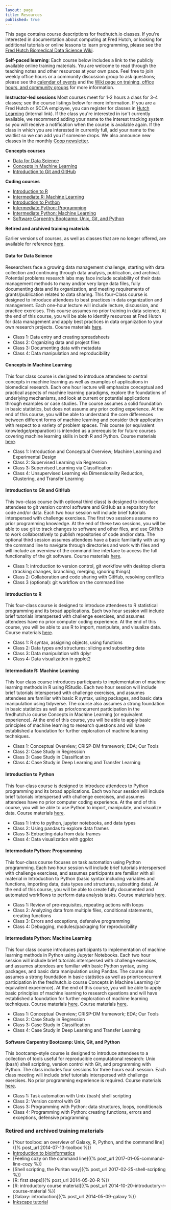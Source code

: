 ```yaml
---
layout: page
title: Resources
published: true
---
```


This page contains course descriptions for fredhutch.io classes. If you're interested in documentation about computing at Fred Hutch, or looking for additional tutorials or online lessons to learn programming, please see the [Fred Hutch Biomedical Data Science Wiki](http://sciwiki.fredhutch.org).

**Self-paced learning**: Each course below includes a link to the publicly available online training materials.
You are welcome to read through the teaching notes and other resources at your own pace.
Feel free to join weekly office hours or a community discussion group to ask questions;
please see the [calendar of events](https://fredhutch.github.io/coop/calendar/)
and the [Wiki page on training, office hours, and community groups](https://sciwiki.fredhutch.org/scicomputing/reference_training/)
for more information.

**Instructor-led sessions** Most courses meet for 1-2 hours a class for 3-4 classes;
see the course listings below for more information.
If you are a Fred Hutch or SCCA employee, you can register for classes in
[Hutch Learning](https://centernet.fredhutch.org/cn/u/training/access-hutch-learning.html) (internal link).
If the class you're interested in isn't currently available,
we recommend adding your name to the interest tracking system so you will receive a notification when the course is available again.
If the class in which you are interested in currently full,
add your name to the waitlist so we can add you if someone drops.
We also announce new classes in the monthly [Coop newsletter](https://research.fhcrc.org/coop/en/newsletter.html).

**Concepts courses**
- [Data for Data Science](#data-for-data-science)
- [Concepts in Machine Learning](#concepts-in-machine-learning)
- [Introduction to Git and GitHub](#introduction-to-git-and-github)

**Coding courses**
- [Introduction to R](#introduction-to-r)
- [Intermediate R: Machine Learning](#intermediate-r-machine-learning)
- [Introduction to Python](#introduction-to-python)
- [Intermediate Python: Programming](#intermediate-python-programming)
- [Intermediate Python: Machine Learning](#intermediate-python-machine-learning)
- [Software Carpentry Bootcamp: Unix, Git, and Python](#software-carpentry-bootcamp-unix-git-and-python)

**Retired and archived training materials**

Earlier versions of courses, as well as classes that are no longer offered, are available for reference [here](#retired-and-archived-training-materials).

#### Data for Data Science

Researchers face a growing data management challenge, starting with data collection and continuing through data analysis, publication, and archival. Potential problems research labs may face include scalability of their data management methods to many and/or very large data files, fully documenting data and its organization, and meeting requirements of grants/publication related to data sharing. This four-Class course is designed to introduce attendees to best practices in data organization and management. Each one-hour lecture will include lecture, discussion, and practice exercises. This course assumes no prior training in data science. At the end of this course, you will be able to identify resources at Fred Hutch for data management and apply best practices in data organization to your own research projects. Course materials [here](https://github.com/fredhutchio/data_for_data_science).
* Class 1: Data entry and creating spreadsheets
* Class 2: Organizing data and project files
* Class 3: Documenting data with metadata
* Class 4: Data manipulation and reproducibility

#### Concepts in Machine Learning

This four class course is designed to introduce attendees to central concepts in machine learning as well as examples of applications in biomedical research. Each one hour lecture will emphasize conceptual and practical aspects of machine learning paradigms, explore the foundations of underlying mechanisms, and look at current or potential applications through examples or case studies. The course assumes a solid foundation in basic statistics, but does not assume any prior coding experience. At the end of this course, you will be able to understand the core differences between different forms of machine learning and consider their application with respect to a variety of problem spaces. This course (or equivalent knowledge/preparation) is intended as a prerequisite for future courses covering machine learning skills in both R and Python. Course materials [here](https://github.com/fredhutchio/concepts_machine_learning).
* Class 1: Introduction and Conceptual Overview; Machine Learning and Experimental Design
* Class 2: Supervised Learning via Regression
* Class 3: Supervised Learning via Classification
* Class 4: Unsupervised Learning via Dimensionality Reduction, Clustering, and Transfer Learning

#### Introduction to Git and GitHub

This two-class course (with optional third class) is designed to introduce attendees to git version control software and GitHub as a repository for code and/or data. Each two hour session will include brief tutorials interspersed with challenge exercises. The first two sessions assume no prior programming knowledge. At the end of these two sessions, you will be able to use git to track changes to software and other files, and use GitHub to work collaboratively to publish repositories of code and/or data. The optional third session assumes attendees have a basic familiarity with using the command line to navigate through directories and work with files and will include an overview of the command line interface to access the full functionality of the git software. Course materials [here](https://github.com/fredhutchio/git_github_intro).
* Class 1: introduction to version control, git workflow with desktop clients (tracking changes, branching, merging, ignoring things)
* Class 2: Collaboration and code sharing with GitHub, resolving conflicts
* Class 3 (optional): git workflow on the command line

#### Introduction to R

This four-class course is designed to introduce attendees to R statistical programming and its broad applications. Each two hour session will include brief tutorials interspersed with challenge exercises, and assumes attendees have no prior computer coding experience. At the end of this course, you will be able to use R to import, manipulate, and visualize data. Course materials [here](https://github.com/fredhutchio/R_intro).
* Class 1: R syntax, assigning objects, using functions
* Class 2: Data types and structures; slicing and subsetting data
* Class 3: Data manipulation with dplyr
* Class 4: Data visualization in ggplot2

#### Intermediate R: Machine Learning

This four class course introduces participants to implementation of machine learning methods in R using RStudio. Each two hour session will include brief tutorials interspersed with challenge exercises, and assumes attendees are familiar with basic R syntax, using packages, and basic data manipulation using tidyverse. The course also assumes a strong foundation in basic statistics as well as prior/concurrent participation in the fredhutch.io course Concepts in Machine Learning (or equivalent experience). At the end of this course, you will be able to apply basic principles of machine learning to research questions and will have established a foundation for further exploration of machine learning techniques.
- Class 1: Conceptual Overview; CRISP-DM framework; EDA; Our Tools
- Class 2: Case Study in Regression
- Class 3: Case Study in Classification
- Class 4: Case Study in Deep Learning and Transfer Learning

#### Introduction to Python

This four-class course is designed to introduce attendees to Python programming and its broad applications. Each two hour session will include brief tutorials interspersed with challenge exercises, and assumes attendees have no prior computer coding experience. At the end of this course, you will be able to use Python to import, manipulate, and visualize data. Course materials [here](https://github.com/fredhutchio/python_intro).
* Class 1: Intro to python, jupyter notebooks, and data types
* Class 2: Using pandas to explore data frames
* Class 3: Extracting data from data frames
* Class 4: Data visualization with ggplot

#### Intermediate Python: Programming

This four-class course focuses on task automation using Python programming. Each two hour session will include brief tutorials interspersed with challenge exercises, and assumes participants are familiar with all material in Introduction to Python (basic syntax including variables and functions, importing data, data types and structures, subsetting data). At the end of this course, you will be able to create fully documented and automated workflows to perform data analysis tasks. Course materials [here](https://github.com/fredhutchio/python_programming).
* Class 1: Review of pre-requisites, repeating actions with loops
* Class 2: Analyzing data from multiple files, conditional statements, creating functions
* Class 3: Errors and exceptions, defensive programming
* Class 4: Debugging, modules/packaging for reproducibility

#### Intermediate Python: Machine Learning

This four class course introduces participants to implementation of machine learning methods in Python using Jupyter Notebooks. Each two hour session will include brief tutorials interspersed with challenge exercises, and assumes attendees are familiar with basic Python syntax, using packages, and basic data manipulation using Pandas. The course also assumes a strong foundation in basic statistics as well as prior/concurrent participation in the fredhutch.io course Concepts in Machine Learning (or equivalent experience). At the end of this course, you will be able to apply basic principles of machine learning to research questions and will have established a foundation for further exploration of machine learning techniques. Course materials [here](https://github.com/fredhutchio/python_machine_learning). Course materials [here](https://github.com/fredhutchio/python_machine_learning).
- Class 1: Conceptual Overview; CRISP-DM framework; EDA; Our Tools
- Class 2: Case Study in Regression
- Class 3: Case Study in Classification
- Class 4: Case Study in Deep Learning and Transfer Learning

#### Software Carpentry Bootcamp: Unix, Git, and Python

This bootcamp-style course is designed to introduce attendees to a collection of tools useful for reproducible computational research: Unix (bash) shell scripting, version control with Git, and programming with Python. The class includes four sessions for three hours each session. Each class meeting will include brief tutorials interspersed with challenge exercises. No prior programming experience is required. Course materials [here](https://software-carpentry.org/lessons/).
* Class 1: Task automation with Unix (bash) shell scripting
* Class 2: Version control with Git
* Class 3: Programming with Python: data structures, loops, conditionals
* Class 4: Programming with Python: creating functions, errors and exceptions, defensive programming

### Retired and archived training materials

* [Your toolbox: an overview of Galaxy, R, Python, and the command line]({% post_url 2014-07-13-toolbox %})
* [Introduction to bioinformatics](http://fredhutchio.github.io/intro-bioinformatics/)
* [Feeling cozy on the command line]({% post_url 2017-01-05-command-line-cozy %})
* [Shell scripting, the Puritan way]({% post_url 2017-02-25-shell-scripting %})
* [R: first steps]({% post_url 2014-05-20-R %})
* [R: introductory course material]({% post_url 2014-10-20-introductory-r-course-material %})
* [Galaxy: introduction]({% post_url 2014-05-09-galaxy %})
* [Inkscape tutorial](https://github.com/fredhutchio/inkscape-tutorial)

